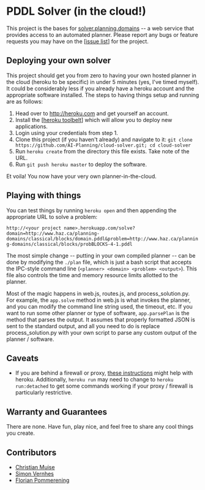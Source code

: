 PDDL Solver (in the cloud!)
==========================

This project is the bases for [solver.planning.domains](http://solver.planning.domains/) -- a web service that provides access to an automated planner. Please report any bugs or feature requests you may have on the [[issue list](https://github.com/AI-Planning/cloud-solver/issues)] for the project.


Deploying your own solver
-------------------------

This project should get you from zero to having your own hosted planner in the cloud (heroku to be specific) in under 5 minutes (yes, I've timed myself). It could be considerably less if you already have a heroku account and the appropriate software installed. The steps to having things setup and running are as follows:

1. Head over to http://heroku.com and get yourself an account.
2. Install the [[heroku toolbelt](https://toolbelt.heroku.com)] which will allow you to deploy new applications.
3. Login using your credentials from step 1.
4. Clone this project (if you haven't already) and navigate to it: `git clone https://github.com/AI-Planning/cloud-solver.git; cd cloud-solver`
5. Run `heroku create` from the directory this file exists. Take note of the URL.
6. Run `git push heroku master` to deploy the software.

Et voila! You now have your very own planner-in-the-cloud.


Playing with things
-------------------

You can test things by running `heroku open` and then appending the appropriate URL to solve a problem:

`http://<your project name>.herokuapp.com/solve?domain=http://www.haz.ca/planning-domains/classical/blocks/domain.pddl&problem=http://www.haz.ca/planning-domains/classical/blocks/probBLOCKS-4-1.pddl`

The most simple change -- putting in your own compiled planner -- can be done by modifying the `./plan` file, which is just a bash script that accepts the IPC-style command line (`<planner> <domain> <problem> <output>`). This file also controls the time and memory resource limits allotted to the planner.

Most of the magic happens in web.js, routes.js, and process_solution.py. For example, the `app.solve` method in web.js is what invokes the planner, and you can modify the command line string used, the timeout, etc. If you want to run some other planner or type of software, `app.parsePlan` is the method that parses the output. It assumes that properly formatted JSON is sent to the standard output, and all you need to do is replace process_solution.py with your own script to parse any custom output of the planner / software.


Caveats
-------
* If you are behind a firewall or proxy, [these instructions](https://devcenter.heroku.com/articles/using-the-cli#using-an-http-proxy) might help with heroku. Additionally, `heroku run` may need to change to `heroku run:detached` to get some commands working if your proxy / firewall is particularly restrictive.

Warranty and Guarantees
----------------------
There are none. Have fun, play nice, and feel free to share any cool things you create.

Contributors
------------
* [Christian Muise](http://www.haz.ca/)
* [Simon Vernhes](https://vernhes.eu/)
* [Florian Pommerening](http://ai.cs.unibas.ch/people/pommeren/)
